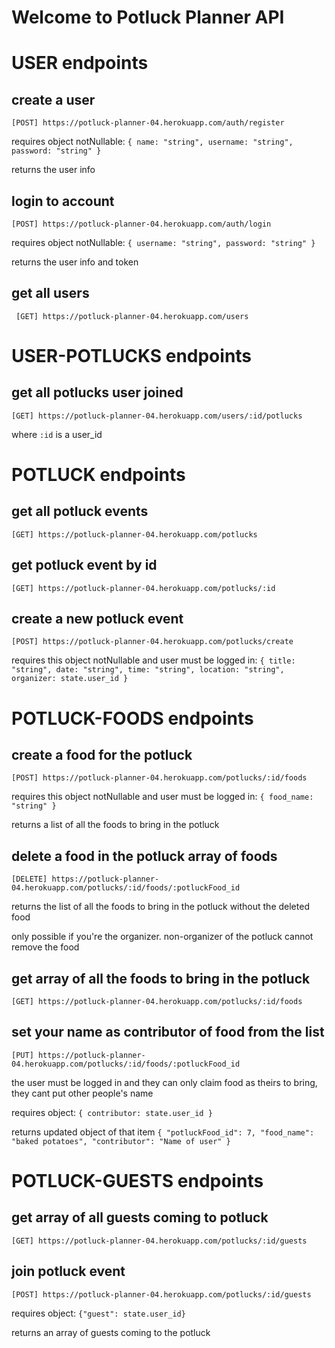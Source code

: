 # Welcome to Potluck Planner API

# USER endpoints

## create a user

`[POST] https://potluck-planner-04.herokuapp.com/auth/register`

requires object notNullable: `{ name: "string", username: "string", password: "string" }`

returns the user info

## login to account

`[POST] https://potluck-planner-04.herokuapp.com/auth/login`

requires object notNullable: `{ username: "string", password: "string" }`

returns the user info and token

## get all users

` [GET] https://potluck-planner-04.herokuapp.com/users`

# USER-POTLUCKS endpoints

## get all potlucks user joined

`[GET] https://potluck-planner-04.herokuapp.com/users/:id/potlucks `

where `:id` is a user_id

# POTLUCK endpoints

## get all potluck events

`[GET] https://potluck-planner-04.herokuapp.com/potlucks`

## get potluck event by id

`[GET] https://potluck-planner-04.herokuapp.com/potlucks/:id`

## create a new potluck event

`[POST] https://potluck-planner-04.herokuapp.com/potlucks/create`

requires this object notNullable and user must be logged in: `{ title: "string", date: "string", time: "string", location: "string", organizer: state.user_id }`

# POTLUCK-FOODS endpoints

## create a food for the potluck

`[POST] https://potluck-planner-04.herokuapp.com/potlucks/:id/foods`

requires this object notNullable and user must be logged in: `{ food_name: "string" }`

returns a list of all the foods to bring in the potluck

## delete a food in the potluck array of foods

`[DELETE] https://potluck-planner-04.herokuapp.com/potlucks/:id/foods/:potluckFood_id`

returns the list of all the foods to bring in the potluck without the deleted food

only possible if you're the organizer. non-organizer of the potluck cannot remove the food

## get array of all the foods to bring in the potluck

`[GET] https://potluck-planner-04.herokuapp.com/potlucks/:id/foods`

## set your name as contributor of food from the list

`[PUT] https://potluck-planner-04.herokuapp.com/potlucks/:id/foods/:potluckFood_id`

the user must be logged in and they can only claim food as theirs to bring, they cant put other people's name

requires object: `{ contributor: state.user_id }`

returns updated object of that item `{ "potluckFood_id": 7, "food_name": "baked potatoes", "contributor": "Name of user" }`

# POTLUCK-GUESTS endpoints

## get array of all guests coming to potluck

`[GET] https://potluck-planner-04.herokuapp.com/potlucks/:id/guests`

## join potluck event

`[POST] https://potluck-planner-04.herokuapp.com/potlucks/:id/guests`

requires object: `{"guest": state.user_id}`

returns an array of guests coming to the potluck

